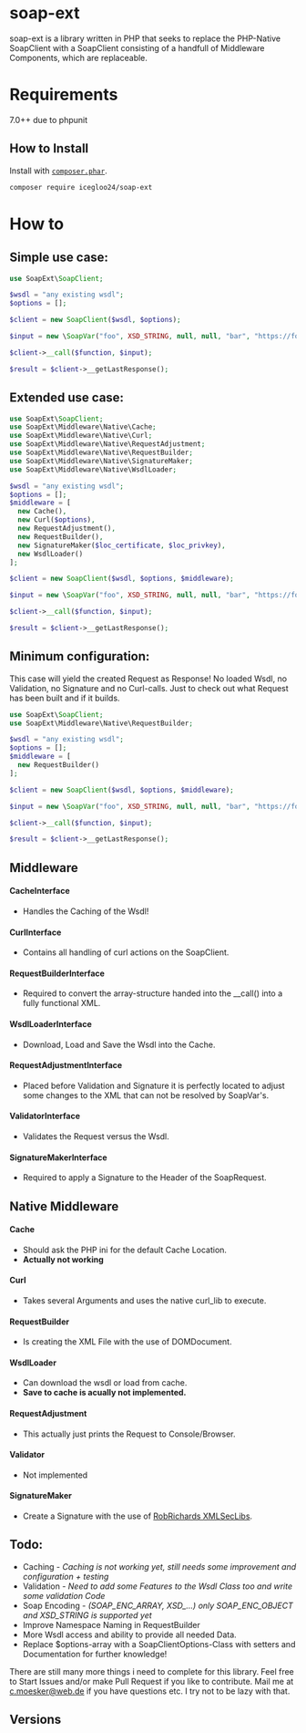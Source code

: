 # soap-ext

soap-ext is a library written in PHP that seeks to replace the PHP-Native SoapClient with a SoapClient consisting of a handfull of Middleware Components, which are replaceable.

# Requirements

7.0++ due to phpunit

## How to Install

Install with [`composer.phar`](http://getcomposer.org).

```sh
composer require icegloo24/soap-ext
```

# How to
## Simple use case:
```php
use SoapExt\SoapClient;

$wsdl = "any existing wsdl";
$options = [];

$client = new SoapClient($wsdl, $options);

$input = new \SoapVar("foo", XSD_STRING, null, null, "bar", "https://foo.bar");

$client->__call($function, $input);

$result = $client->__getLastResponse();
```

## Extended use case:
```php
use SoapExt\SoapClient;
use SoapExt\Middleware\Native\Cache;
use SoapExt\Middleware\Native\Curl;
use SoapExt\Middleware\Native\RequestAdjustment;
use SoapExt\Middleware\Native\RequestBuilder;
use SoapExt\Middleware\Native\SignatureMaker;
use SoapExt\Middleware\Native\WsdlLoader;

$wsdl = "any existing wsdl";
$options = [];
$middleware = [
  new Cache(),
  new Curl($options),
  new RequestAdjustment(),
  new RequestBuilder(),
  new SignatureMaker($loc_certificate, $loc_privkey),
  new WsdlLoader()
];

$client = new SoapClient($wsdl, $options, $middleware);

$input = new \SoapVar("foo", XSD_STRING, null, null, "bar", "https://foo.bar");

$client->__call($function, $input);

$result = $client->__getLastResponse();
```

## Minimum configuration:
This case will yield the created Request as Response! No loaded Wsdl, no Validation, no Signature and no Curl-calls.
Just to check out what Request has been built and if it builds.
```php
use SoapExt\SoapClient;
use SoapExt\Middleware\Native\RequestBuilder;

$wsdl = "any existing wsdl";
$options = [];
$middleware = [
  new RequestBuilder()
];

$client = new SoapClient($wsdl, $options, $middleware);

$input = new \SoapVar("foo", XSD_STRING, null, null, "bar", "https://foo.bar");

$client->__call($function, $input);

$result = $client->__getLastResponse();
```
## Middleware
#### CacheInterface
- Handles the Caching of the Wsdl!
#### CurlInterface
- Contains all handling of curl actions on the SoapClient.
#### RequestBuilderInterface
- Required to convert the array-structure handed into the __call() into a fully functional XML.
#### WsdlLoaderInterface
- Download, Load and Save the Wsdl into the Cache.
#### RequestAdjustmentInterface
- Placed before Validation and Signature it is perfectly located to adjust some changes to the XML that can not be resolved by SoapVar's.
#### ValidatorInterface
- Validates the Request versus the Wsdl.
#### SignatureMakerInterface
- Required to apply a Signature to the Header of the SoapRequest.

## Native Middleware
#### Cache
- Should ask the PHP ini for the default Cache Location.
- **Actually not working**
#### Curl
- Takes several Arguments and uses the native curl_lib to execute.
#### RequestBuilder
- Is creating the XML File with the use of DOMDocument.
#### WsdlLoader
- Can download the wsdl or load from cache.
- **Save to cache is acually not implemented.**
#### RequestAdjustment
- This actually just prints the Request to Console/Browser.
#### Validator
- Not implemented
#### SignatureMaker
- Create a Signature with the use of [RobRichards XMLSecLibs](https://github.com/robrichards/xmlseclibs).

## Todo:
- Caching - *Caching is not working yet, still needs some improvement and configuration + testing*
- Validation - *Need to add some Features to the Wsdl Class too and write some validation Code*
- Soap Encoding - *(SOAP_ENC_ARRAY, XSD_...) only SOAP_ENC_OBJECT and XSD_STRING is supported yet*
- Improve Namespace Naming in RequestBuilder
- More Wsdl access and ability to provide all needed Data.
- Replace $options-array with a SoapClientOptions-Class with setters and Documentation for further knowledge!

There are still many more things i need to complete for this library. Feel free to Start Issues and/or make Pull Request if you like to contribute.
Mail me at c.moesker@web.de if you have questions etc. I try not to be lazy with that.

## Versions

